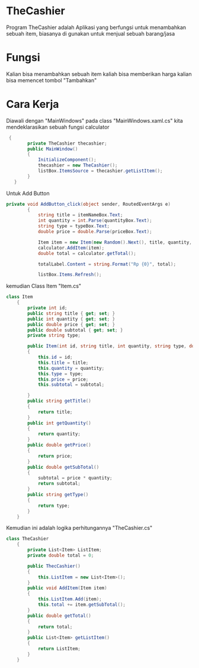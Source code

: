 # TheCashier

Program TheCashier adalah Aplikasi yang berfungsi untuk menambahkan sebuah item, biasanya di gunakan untuk menjual sebuah barang/jasa

# Fungsi

Kalian bisa menambahkan sebuah item
kaliah bisa memberikan harga
kalian bisa memencet tombol "Tambahkan"

# Cara Kerja

Diawali dengan "MainWindows" pada class "MainWindows.xaml.cs" kita mendeklarasikan sebuah fungsi calculator

```csharp
 {
        private TheCashier thecashier;
        public MainWindow()
        {
            InitializeComponent();
            thecashier = new TheCashier();
            listBox.ItemsSource = thecashier.getListItem();
        }
   }

```

Untuk Add Button

```csharp
private void AddButton_click(object sender, RoutedEventArgs e)
        {
            string title = itemNameBox.Text;
            int quantity = int.Parse(quantityBox.Text);
            string type = typeBox.Text;
            double price = double.Parse(priceBox.Text);

            Item item = new Item(new Random().Next(), title, quantity, type, price);
            calculator.AddItem(item);
            double total = calculator.getTotal();

            totalLabel.Content = string.Format("Rp {0}", total);

            listBox.Items.Refresh();
```

kemudian Class Item "Item.cs"

```csharp
class Item
    {
        private int id;
        public string title { get; set; }
        public int quantity { get; set; }
        public double price { get; set; }
        public double subtotal { get; set; }
        private string type;

        public Item(int id, string title, int quantity, string type, double price)
        {
            this.id = id;
            this.title = title;
            this.quantity = quantity;
            this.type = type;
            this.price = price;
            this.subtotal = subtotal;

        }
        public string getTitle()
        {
            return title;
        }
        public int getQuantity()
        {
            return quantity;
        }
        public double getPrice()
        {
            return price;
        }
        public double getSubTotal()
        {
            subtotal = price * quantity;
            return subtotal;
        }
        public string getType()
        {
            return type;
        }
    }
```

Kemudian ini adalah logika perhitungannya "TheCashier.cs" 
```csharp
class TheCashier
    {
        private List<Item> ListItem;
        private double total = 0;

        public ThecCashier()
        {
            this.ListItem = new List<Item>();
        }
        public void AddItem(Item item)
        {
            this.ListItem.Add(item);
            this.total += item.getSubTotal();
        }
        public double getTotal()
        {
            return total;
        }
        public List<Item> getListItem()
        {
            return ListItem;
        }
    }
```

